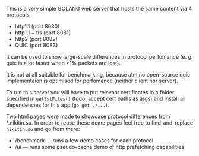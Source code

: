 This is a very simple GOLANG web server that hosts the same content via 4 protocols:
* http1.1 (port 8080)
* http1.1 + tls (port 8081)
* http2 (port 8082)
* QUIC (port 8083)

It can be used to show large-scale differences in protocol perfomance (e. g. quic is a lot faster when >1% packets are lost).

It is not at all suitable for benchmarking, because atm no open-source quic implementaion is optimised for perfomance (neither client nor server).

To run this server you will have to put relevant certificates in a folder specified in `getSslFiles()` (todo: accept cert paths as args) and install all dependencies for this app (`go get ./...`).

Two html pages were made to showcase protocol differences from *.nikitin.su. In order to reuse these demo pages feel free to find-and-replace `nikitin.su` and go from there: 
* /benchmark — runs a few demo cases for each protocol
* /ui — runs some pseudo-cache demo of http prefetching capabilities
